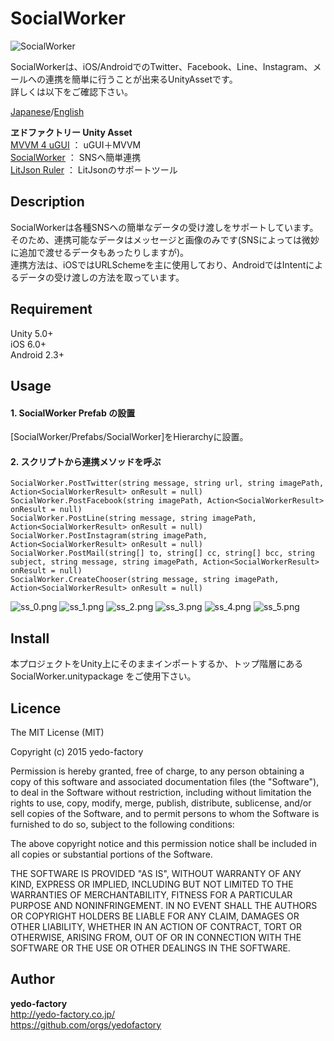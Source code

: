 # SocialWorker

![SocialWorker](https://qiita-image-store.s3.amazonaws.com/0/98018/dc39c8a8-ae3b-5323-d953-3b97e5a8cfa4.png)

SocialWorkerは、iOS/AndroidでのTwitter、Facebook、Line、Instagram、メールへの連携を簡単に行うことが出来るUnityAssetです。  
詳しくは以下をご確認下さい。  
  
[Japanese](http://qiita.com/yedo/items/7e76dbf58bab34042bc1)/[English](http://qiita.com/yedo/items/c53beabcc6e75a64ed2a)

**ヱドファクトリー Unity Asset**  
<INS>[MVVM 4 uGUI](http://qiita.com/yedo/items/50028c0aa8515800ace0)</INS> ： uGUI＋MVVM  
<INS>[SocialWorker](http://qiita.com/yedo/items/7e76dbf58bab34042bc1)</INS> ： SNSへ簡単連携  
<INS>[LitJson Ruler](http://qiita.com/yedo/items/932fbf558e1d2c63e36a)</INS> ： LitJsonのサポートツール  

## Description

SocialWorkerは各種SNSへの簡単なデータの受け渡しをサポートしています。そのため、連携可能なデータはメッセージと画像のみです(SNSによっては微妙に追加で渡せるデータもあったりしますが)。  
連携方法は、iOSではURLSchemeを主に使用しており、AndroidではIntentによるデータの受け渡しの方法を取っています。  

## Requirement

Unity 5.0+  
iOS 6.0+  
Android 2.3+

## Usage

#### 1. SocialWorker Prefab の設置

[SocialWorker/Prefabs/SocialWorker]をHierarchyに設置。

#### 2. スクリプトから連携メソッドを呼ぶ

    SocialWorker.PostTwitter(string message, string url, string imagePath, Action<SocialWorkerResult> onResult = null)
    SocialWorker.PostFacebook(string imagePath, Action<SocialWorkerResult> onResult = null)
    SocialWorker.PostLine(string message, string imagePath, Action<SocialWorkerResult> onResult = null)
    SocialWorker.PostInstagram(string imagePath, Action<SocialWorkerResult> onResult = null)
    SocialWorker.PostMail(string[] to, string[] cc, string[] bcc, string subject, string message, string imagePath, Action<SocialWorkerResult> onResult = null)
    SocialWorker.CreateChooser(string message, string imagePath, Action<SocialWorkerResult> onResult = null)

![ss_0.png](https://qiita-image-store.s3.amazonaws.com/0/98018/c6f72970-9c06-44eb-e226-ba75075c5ff8.png)
![ss_1.png](https://qiita-image-store.s3.amazonaws.com/0/98018/2940c110-7763-529d-bea8-d05ec29bb8f2.png)
![ss_2.png](https://qiita-image-store.s3.amazonaws.com/0/98018/a4e8319d-e71c-2190-960a-e8241dbf72df.png)
![ss_3.png](https://qiita-image-store.s3.amazonaws.com/0/98018/90ee0e20-5497-b7c1-994b-f7b0cb97cc6f.png)
![ss_4.png](https://qiita-image-store.s3.amazonaws.com/0/98018/ac1e9b54-9bc5-df8e-903c-af383643f3af.png)
![ss_5.png](https://qiita-image-store.s3.amazonaws.com/0/98018/39c98e18-0e5f-01f7-9e99-d5ef71ebabcb.png)

## Install

本プロジェクトをUnity上にそのままインポートするか、トップ階層にある SocialWorker.unitypackage をご使用下さい。

## Licence

The MIT License (MIT)  
  
Copyright (c) 2015 yedo-factory  
  
Permission is hereby granted, free of charge, to any person obtaining a copy
of this software and associated documentation files (the "Software"), to deal
in the Software without restriction, including without limitation the rights
to use, copy, modify, merge, publish, distribute, sublicense, and/or sell
copies of the Software, and to permit persons to whom the Software is
furnished to do so, subject to the following conditions:  
  
The above copyright notice and this permission notice shall be included in all
copies or substantial portions of the Software.  
  
THE SOFTWARE IS PROVIDED "AS IS", WITHOUT WARRANTY OF ANY KIND, EXPRESS OR
IMPLIED, INCLUDING BUT NOT LIMITED TO THE WARRANTIES OF MERCHANTABILITY,
FITNESS FOR A PARTICULAR PURPOSE AND NONINFRINGEMENT. IN NO EVENT SHALL THE
AUTHORS OR COPYRIGHT HOLDERS BE LIABLE FOR ANY CLAIM, DAMAGES OR OTHER
LIABILITY, WHETHER IN AN ACTION OF CONTRACT, TORT OR OTHERWISE, ARISING FROM,
OUT OF OR IN CONNECTION WITH THE SOFTWARE OR THE USE OR OTHER DEALINGS IN THE
SOFTWARE.

## Author

**yedo-factory**  
http://yedo-factory.co.jp/  
https://github.com/orgs/yedofactory
